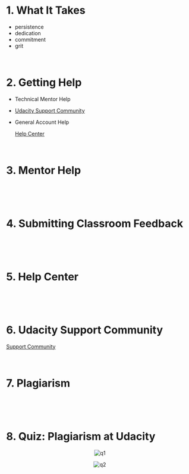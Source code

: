 # 1. What It Takes
- persistence
- dedication
- commitment
- grit
<br><br><br>



# 2. Getting Help
- Technical Mentor Help
- [Udacity Support Community](https://udacity.zendesk.com/hc/en-us/community/topics)
- General Account Help

    [Help Center](https://udacity.zendesk.com/hc)
<br><br><br>



# 3. Mentor Help
<br><br><br>



# 4. Submitting Classroom Feedback
<br><br><br>



# 5. Help Center
<br><br><br>



# 6. Udacity Support Community
[Support Community](https://udacity.zendesk.com/hc/en-us/community/topics)
<br><br><br>



# 7. Plagiarism
<br><br><br>



# 8. Quiz: Plagiarism at Udacity
<p align="center">
  <img src="https://github.com/cintia-shinoda/udacity_ai-programming-with-python-nanodegree/blob/master/images/q-1-2-8-1.png" alt="q1"/>

  <p align="center">
  <img src="https://github.com/cintia-shinoda/udacity_ai-programming-with-python-nanodegree/blob/master/images/q-1-2-8-2.png" alt="q2"/>